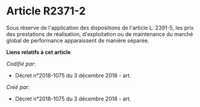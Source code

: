 # Article R2371-2

Sous réserve de l'application des dispositions de l'article L. 2391-5, les prix des prestations de réalisation,
d'exploitation ou de maintenance du marché global de performance apparaissent de manière séparée.

**Liens relatifs à cet article**

_Codifié par_:

  - Décret n°2018-1075 du 3 décembre 2018 - art.

_Créé par_:

  - Décret n°2018-1075 du 3 décembre 2018 - art.
